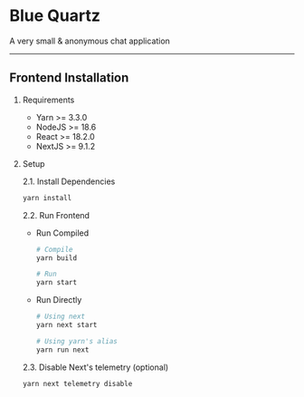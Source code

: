 # Blue Quartz
A very small & anonymous chat application

---

## Frontend Installation

1. Requirements
    - Yarn >= 3.3.0
    - NodeJS >= 18.6
    - React >= 18.2.0
    - NextJS >= 9.1.2

2. Setup

    2.1. Install Dependencies

    ```bash
    yarn install
    ```

    2.2. Run Frontend
    
    - Run Compiled
        ```bash
        # Compile
        yarn build
        
        # Run
        yarn start
        ```
    
    - Run Directly
        ```bash
        # Using next
        yarn next start

        # Using yarn's alias
        yarn run next
        ```
    
    2.3. Disable Next's telemetry (optional)
    ```bash
    yarn next telemetry disable
    ```

